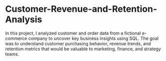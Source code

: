 # Customer-Revenue-and-Retention-Analysis
In this project, I analyzed customer and order data from a fictional e-commerce company to uncover key business insights using SQL. The goal was to understand customer purchasing behavior, revenue trends, and retention metrics that would be valuable to marketing, finance, and strategy teams.

